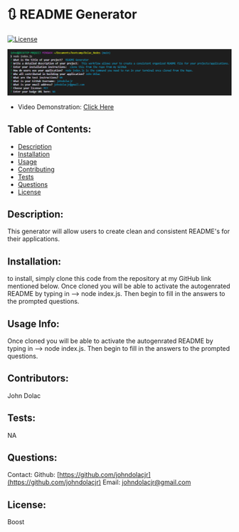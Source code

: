 
  # :arrows_clockwise: README Generator
 
  [![License](https://img.shields.io/badge/License-Boost%20-blue.svg)](https://opensource.org/licenses/Boost)

  ![project image](https://raw.githubusercontent.com/johndolacjr/Dolac_Nodes/main/README_GEN_IMG.png)
  * Video Demonstration: [Click Here](https://www.youtube.com/watch?v=wr_XyZc8P7s&feature=youtu.be)

  ## Table of Contents: 
  *  [Description](#description)
  *  [Installation](#installation)
  *  [Usage](#usage)
  *  [Contributing](#contributing)
  *  [Tests](#tests)
  *  [Questions](#questions)
  *  [License](#license)

  ## Description: 
  This generator will allow users to create clean and consistent README's for their applications.

  ## Installation:
  to install, simply clone this code from the repository at my GitHub link mentioned below. Once cloned you will be able to activate the autogenrated README by typing in --> node index.js. Then begin to fill in the answers to the prompted questions. 

  ## Usage Info:
  Once cloned you will be able to activate the autogenrated README by typing in --> node index.js. Then begin to fill in the answers to the prompted questions. 

  ## Contributors:
  John Dolac

  ## Tests:
  NA

  ## Questions:
  Contact: 
  Github: [https://github.com/johndolacjr](https://github.com/johndolacjr)
  Email: [johndolacjr@gmail.com](johndolacjr@gmail.com)
  
  ## License:
  Boost
  
  
